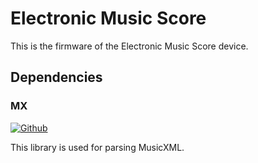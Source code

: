 # Electronic Music Score
This is the firmware of the Electronic Music Score device.

## Dependencies
### MX
[![Github](https://img.shields.io/static/v1?label=Github&message=View&color=181717&style=flat-square&logo=github)](https://github.com/webern/mx)

This library is used for parsing MusicXML.
